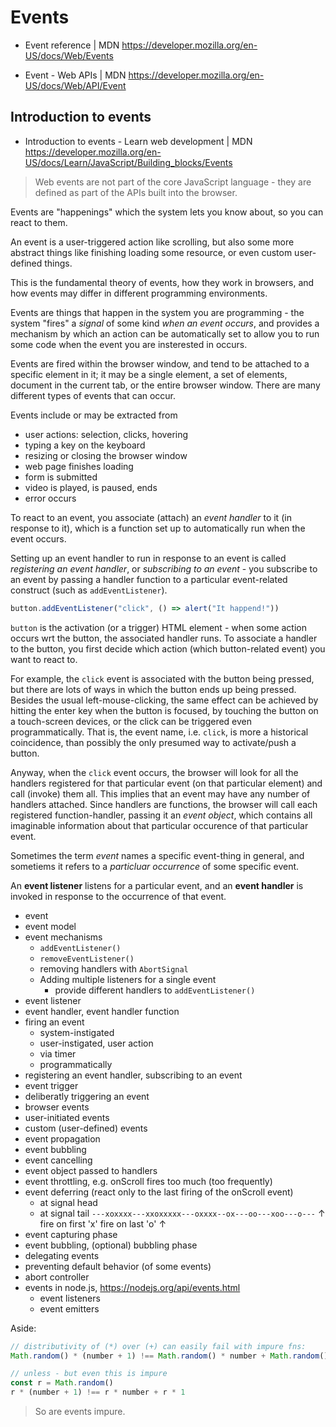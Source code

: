 # Events

* Event reference | MDN
https://developer.mozilla.org/en-US/docs/Web/Events

* Event - Web APIs | MDN
https://developer.mozilla.org/en-US/docs/Web/API/Event



## Introduction to events

* Introduction to events - Learn web development | MDN
https://developer.mozilla.org/en-US/docs/Learn/JavaScript/Building_blocks/Events

>Web events are not part of the core JavaScript language - they are defined as part of the APIs built into the browser.

Events are "happenings" which the system lets you know about, so you can react to them.

An event is a user-triggered action like scrolling, but also some more abstract things like finishing loading some resource, or even custom user-defined things.

This is the fundamental theory of events, how they work in browsers, and how events may differ in different programming environments.

Events are things that happen in the system you are programming - the system "fires" a *signal* of some kind *when an event occurs*, and provides a mechanism by which an action can be automatically set to allow you to run some code when the event you are insterested in occurs.

Events are fired within the browser window, and tend to be attached to a specific element in it; it may be a single element, a set of elements, document in the current tab, or the entire browser window. There are many different types of events that can occur.

Events include or may be extracted from
- user actions: selection, clicks, hovering
- typing a key on the keyboard
- resizing or closing the browser window
- web page finishes loading
- form is submitted
- video is played, is paused, ends
- error occurs

To react to an event, you associate (attach) an *event handler* to it (in response to it), which is a function set up to automatically run when the event occurs.

Setting up an event handler to run in response to an event is called *registering an event handler*, or *subscribing to an event* - you subscribe to an event by passing a handler function to a particular event-related construct (such as `addEventListener`).

```js
button.addEventListener("click", () => alert("It happend!"))
```

`button` is the activation (or a trigger) HTML element - when some action occurs wrt the button, the associated handler runs. To associate a handler to the button, you first decide which action (which button-related event) you want to react to.

For example, the `click` event is associated with the button being pressed, but there are lots of ways in which the button ends up being pressed. Besides the usual left-mouse-clicking, the same effect can be achieved by hitting the enter key when the button is focused, by touching the button on a touch-screen devices, or the click can be triggered even programmatically. That is, the event name, i.e. `click`, is more a historical coincidence, than possibly the only presumed way to activate/push a button.

Anyway, when the `click` event occurs, the browser will look for all the handlers registered for that particular event (on that particular element) and call (invoke) them all. This implies that an event may have any number of handlers attached. Since handlers are functions, the browser will call each registered function-handler, passing it an *event object*, which contains all imaginable information about that particular occurence of that particular event.

Sometimes the term *event* names a specific event-thing in general, and sometiems it refers to a *particluar occurrence* of some specific event.


An **event listener** listens for a particular event, and an **event handler** is invoked in response to the occurrence of that event.

- event
- event model
- event mechanisms
  - `addEventListener()`
  - `removeEventListener()`
  - removing handlers with `AbortSignal`
  - Adding multiple listeners for a single event
    - provide different handlers to `addEventListener()`
- event listener
- event handler, event handler function
- firing an event
  - system-instigated
  - user-instigated, user action
  - via timer
  - programmatically
- registering an event handler, subscribing to an event
- event trigger
- deliberatly triggering an event
- browser events
- user-initiated events
- custom (user-defined) events
- event propagation
- event bubbling
- event cancelling
- event object passed to handlers
- event throttling, e.g. onScroll fires too much (too frequently)
- event deferring (react only to the last firing of the onScroll event)
  - at signal head
  - at signal tail
  `---xoxxxx---xxoxxxxx---oxxxx--ox---oo---xoo---o---`
      ↑ fire on first 'x'       fire on last 'o' ↑
- event capturing phase
- event bubbling, (optional) bubbling phase
- delegating events
- preventing default behavior (of some events)
- abort controller
- events in node.js, https://nodejs.org/api/events.html
  - event listeners
  - event emitters





Aside:

```js
// distributivity of (*) over (+) can easily fail with impure fns:
Math.random() * (number + 1) !== Math.random() * number + Math.random() * 1

// unless - but even this is impure
const r = Math.random()
r * (number + 1) !== r * number + r * 1
```

>So are events impure.
